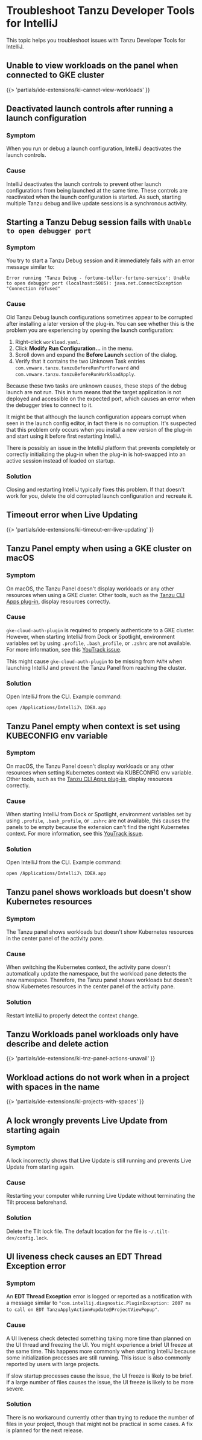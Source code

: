 # Troubleshoot Tanzu Developer Tools for IntelliJ

This topic helps you troubleshoot issues with Tanzu Developer Tools for IntelliJ.

## <a id="cannot-view-workloads"></a> Unable to view workloads on the panel when connected to GKE cluster

{{> 'partials/ide-extensions/ki-cannot-view-workloads' }}

## <a id="dsbl-lnch-ctrl"></a> Deactivated launch controls after running a launch configuration

### Symptom

When you run or debug a launch configuration, IntelliJ deactivates the launch controls.

### Cause

IntelliJ deactivates the launch controls to prevent other launch configurations from being launched
at the same time.
These controls are reactivated when the launch configuration is started.
As such, starting multiple Tanzu debug and live update sessions is a synchronous activity.

## <a id='dbg-fail-crrpt-lnch-conf'></a> Starting a Tanzu Debug session fails with `Unable to open debugger port`

### Symptom

You try to start a Tanzu Debug session and it immediately fails with an error message similar to:

```console
Error running 'Tanzu Debug - fortune-teller-fortune-service': Unable to open debugger port (localhost:5005): java.net.ConnectException "Connection refused"
```

### Cause

Old Tanzu Debug launch configurations sometimes appear to be corrupted after installing a later
version of the plug-in.
You can see whether this is the problem you are experiencing by opening the launch configuration:

1. Right-click `workload.yaml`.
1. Click **Modify Run Configuration...** in the menu.
1. Scroll down and expand the **Before Launch** section of the dialog.
1. Verify that it contains the two Unknown Task entries
   `com.vmware.tanzu.tanzuBeforeRunPortForward` and `com.vmware.tanzu.tanzuBeforeRunWorkloadApply`.

Because these two tasks are unknown causes, these steps of the debug launch are not run.
This in turn means that the target application is not deployed and accessible on the expected port,
which causes an error when the debugger tries to connect to it.

It might be that although the launch configuration appears corrupt when seen in the launch config
editor, in fact there is no corruption.
It's suspected that this problem only occurs when you install a new version of the plug-in and start
using it before first restarting IntelliJ.

There is possibly an issue in the IntelliJ platform that prevents completely or correctly initializing
the plug-in when the plug-in is hot-swapped into an active session instead of loaded on startup.

### Solution

Closing and restarting IntelliJ typically fixes this problem.
If that doesn't work for you, delete the old corrupted launch configuration and recreate it.

## <a id="live-update-timeout"></a> Timeout error when Live Updating

{{> 'partials/ide-extensions/ki-timeout-err-live-updating' }}

## <a id="panel-empty-gke"></a> Tanzu Panel empty when using a GKE cluster on macOS

### Symptom

On macOS, the Tanzu Panel doesn't display workloads or any other resources when using a GKE cluster.
Other tools, such as the [Tanzu CLI Apps plug-in](../cli-plugins/apps/overview.hbs.md), display
resources correctly.

### Cause

`gke-cloud-auth-plugin` is required to properly authenticate to a GKE cluster.
However, when starting IntelliJ from Dock or Spotlight, environment variables set by using
`.profile`, `.bash_profile`, or `.zshrc` are not available. For more information, see this
[YouTrack issue](https://youtrack.jetbrains.com/issue/IDEA-99154).

This might cause `gke-cloud-auth-plugin` to be missing from `PATH` when launching IntelliJ and prevent
the Tanzu Panel from reaching the cluster.

### Solution

Open IntelliJ from the CLI. Example command:

```console
open /Applications/IntelliJ\ IDEA.app
```

## <a id="panel-empty-kubeconfig"></a> Tanzu Panel empty when context is set using KUBECONFIG env variable

### Symptom

On macOS, the Tanzu Panel doesn't display workloads or any other resources when setting Kubernetes context via KUBECONFIG env variable.
Other tools, such as the [Tanzu CLI Apps plug-in](../cli-plugins/apps/overview.hbs.md), display
resources correctly.

### Cause

When starting IntelliJ from Dock or Spotlight, environment variables set by using
`.profile`, `.bash_profile`, or `.zshrc` are not available, this causes the panels to be empty because the extension can't find the right Kubernetes context. For more information, see this
[YouTrack issue](https://youtrack.jetbrains.com/issue/IDEA-99154).

### Solution

Open IntelliJ from the CLI. Example command:

```console
open /Applications/IntelliJ\ IDEA.app
```

## <a id="tnz-panel-k8s-rsrc-fail"></a> Tanzu panel shows workloads but doesn't show Kubernetes resources

### Symptom

The Tanzu panel shows workloads but doesn't show Kubernetes resources in the center panel of the
activity pane.

### Cause

When switching the Kubernetes context, the activity pane doesn't automatically update the namespace,
but the workload pane detects the new namespace.
Therefore, the Tanzu panel shows workloads but doesn't show Kubernetes resources in the center panel
of the activity pane.

### Solution

Restart IntelliJ to properly detect the context change.

## <a id="tnz-panel-actions-unavail"></a> Tanzu Workloads panel workloads only have describe and delete action

{{> 'partials/ide-extensions/ki-tnz-panel-actions-unavail' }}

## <a id="projects-with-spaces"></a> Workload actions do not work when in a project with spaces in the name

{{> 'partials/ide-extensions/ki-projects-with-spaces' }}

## <a id="lock-prevents-live-update"></a> A lock wrongly prevents Live Update from starting again

### Symptom

A lock incorrectly shows that Live Update is still running and prevents Live Update from starting again.

### Cause

Restarting your computer while running Live Update without terminating the Tilt process beforehand.

### Solution

Delete the Tilt lock file. The default location for the file is `~/.tilt-dev/config.lock`.

## <a id="ui-liveness-check-error"></a> UI liveness check causes an EDT Thread Exception error

### Symptom

An **EDT Thread Exception** error is logged or reported as a notification with a message similar to
`"com.intellij.diagnostic.PluginException: 2007 ms to call on EDT TanzuApplyAction#update@ProjectViewPopup"`.

### Cause

A UI liveness check detected something taking more time than planned on the UI thread and
freezing the UI. You might experience a brief UI freeze at the same time.
This happens more commonly when starting IntelliJ because some initialization processes are still
running. This issue is also commonly reported by users with large projects.

If slow startup processes cause the issue, the UI freeze is likely to be brief.
If a large number of files causes the issue, the UI freeze is likely to be more severe.

### Solution

There is no workaround currently other than trying to reduce the number of files in your project,
though that might not be practical in some cases. A fix is planned for the next release.